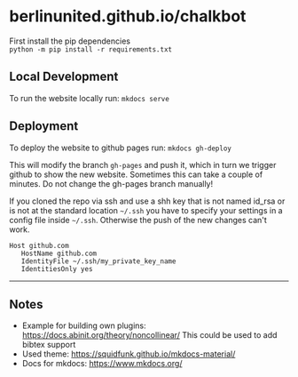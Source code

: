 berlinunited.github.io/chalkbot
===============================
First install the pip dependencies  
`python -m pip install -r requirements.txt`

## Local Development
To run the website locally run:
`mkdocs serve`

## Deployment
To deploy the website to github pages run:
`mkdocs gh-deploy`

This will modify the branch `gh-pages` and push it, which in turn we trigger github to show the new website. Sometimes
this can take a couple of minutes. Do not change the gh-pages branch manually!

If you cloned the repo via ssh and use a shh key that is not named id_rsa or is not at the standard location `~/.ssh` you have to specify your settings in a config file inside `~/.ssh`. Otherwise the push of the new changes can't work.
```
Host github.com
   HostName github.com
   IdentityFile ~/.ssh/my_private_key_name
   IdentitiesOnly yes
```

---
## Notes
- Example for building own plugins: https://docs.abinit.org/theory/noncollinear/ This could be used to add bibtex support
- Used theme: https://squidfunk.github.io/mkdocs-material/
- Docs for mkdocs: https://www.mkdocs.org/
